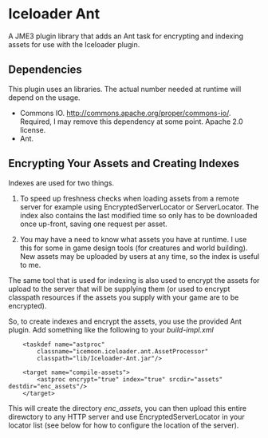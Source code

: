 # Iceloader Ant

A JME3 plugin library that adds an Ant task for encrypting and indexing assets for
use with the Iceloader plugin.

## Dependencies

This plugin uses an libraries. The actual number needed at runtime will
depend on the usage.

* Commons IO. http://commons.apache.org/proper/commons-io/. Required, I may 
  remove this dependency at some point. Apache 2.0 license.
* Ant.

## Encrypting Your Assets and Creating Indexes

Indexes are used for two things. 

1. To speed up freshness checks when loading assets from a remote server for example using
   EncryptedServerLocator or ServerLocator. The index also contains the last modified
   time so only has to be downloaded once up-front, saving one request per asset.

2. You may have a need to know what assets you have at runtime. I use this for some 
   in game design tools (for creatures and world building). New assets may be uploaded
   by users at any time, so the index is useful to me.

The same tool that is used for indexing is also used to encrypt the assets for upload
to the server that will be supplying them (or used to encrypt classpath resources if
the assets you supply with your game are to be encrypted). 

So, to create indexes and encrypt the assets, you use the provided Ant plugin. Add 
something like the following to your _build-impl.xml_

```
    <taskdef name="astproc"
        classname="icemoon.iceloader.ant.AssetProcessor"
        classpath="lib/Iceloader-Ant.jar"/>
    
    <target name="compile-assets">
        <astproc encrypt="true" index="true" srcdir="assets" destdir="enc_assets"/>
    </target>

```

This will create the directory _enc_assets_, you can then upload this entire direwctory
to any HTTP server and use EncryptedServerLocator in your locator list (see below for 
how to configure the location of the server).
